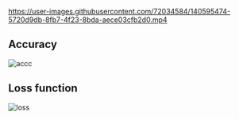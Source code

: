 
https://user-images.githubusercontent.com/72034584/140595474-5720d9db-8fb7-4f23-8bda-aece03cfb2d0.mp4

## Accuracy
![accc](https://user-images.githubusercontent.com/72034584/138280508-a73d2388-146c-4c23-a3d8-5ccdb96989c2.PNG)

## Loss function
![loss](https://user-images.githubusercontent.com/72034584/138280525-0f43a686-248c-4ebd-885e-fc23e00eb3a4.PNG)



